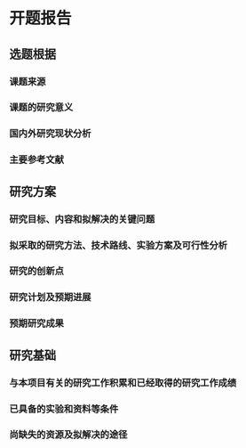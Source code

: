 # 开题报告

## 选题根据

### 课题来源

### 课题的研究意义

### 国内外研究现状分析

### 主要参考文献

## 研究方案

### 研究目标、内容和拟解决的关键问题

### 拟采取的研究方法、技术路线、实验方案及可行性分析

### 研究的创新点

### 研究计划及预期进展

### 预期研究成果

## 研究基础

### 与本项目有关的研究工作积累和已经取得的研究工作成绩

### 已具备的实验和资料等条件

### 尚缺失的资源及拟解决的途径